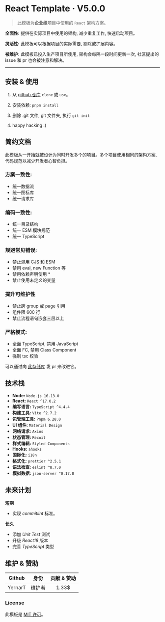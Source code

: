 # React Template &middot; V5.0.0

> 此模板为**企业级**项目中使用的 `React` 架构方案。

**全面性:** 提供在实际项目中使用的架构, 减少重复工作, 快速启动项目。

**灵活性:** 此模板可以根据项目的实际需要, 剔除或扩展内容。

**被维护:** 此模板已投入生产项目所使用, 架构会每隔一段时间更新一次, 社区提出的 issue 和 pr 也会被注意和解决。

---

## 安装 & 使用

1. 从 [github 仓库](https://github.com/YernarT/react_template) `clone` 或 `use`。

2. 安装依赖: `pnpm install`

3. 删除 .git 文件, git 文件夹, 执行 `git init`

4. happy hacking :)

## 简约文档

此模板从一开始就被设计为同时开发多个的项目。多个项目使用相同的架构方案, 代码规范以减少开发者心智负担。

### 方案一致性:

- 统一数据流
- 统一图标库
- 统一请求库

### 编码一致性:

- 统一目录结构
- 统一 ESM 模块规范
- 统一 TypeScript

### 规避常见错误:

- 禁止混用 CJS 和 ESM
- 禁用 eval, new Function 等
- 禁用依赖声明使用 \*
- 禁止使用未定义的变量

### 提升可维护性

- 禁止跨 group 或 page 引用
- 组件限 600 行
- 禁止流程语句嵌套三层以上

### 严格模式:

- 全面 TypeScript, 禁用 JavaScript
- 全面 FC, 禁用 Class Component
- 强制 tsc 校验

可以通过向 [此存储库](https://github.com/YernarT/react_template) 发 pr 来改进它。

## 技术栈

- **Node:** `Node.js 16.13.0`
- **React:** `React ^17.0.2`
- **编写语言:** `TypeScript ^4.4.4`
- **构建工具:** `Vite ^2.7.2`
- **包管理工具:** `Pnpm 6.28.0`
- **UI 组件:** `Material Design`
- **网络请求:** `Axios`
- **状态管理:** `Recoil`
- **样式编辑:** `Styled-Components`
- **Hooks:** `ahooks`
- **国际化:** `i18n`
- **格式化:** `prettier ^2.5.1`
- **语法检查:** `eslint ^8.7.0`
- **模拟数据:** `json-server ^0.17.0`

## 未来计划

**短期**

- 实现 _commitlint_ 标准。

**长久**

- 添加 _Unit Test_ 测试
- 升级 _React18_ 版本
- 完善 _TypeScript_ 类型

## 维护 & 赞助

| Github  |  身份  | 贡献 & 赞助 |
| :-----: | :----: | :---------: |
| YernarT | 维护者 |    1.33$    |

### License

此模板是 [MIT 许可](./LICENSE)。
